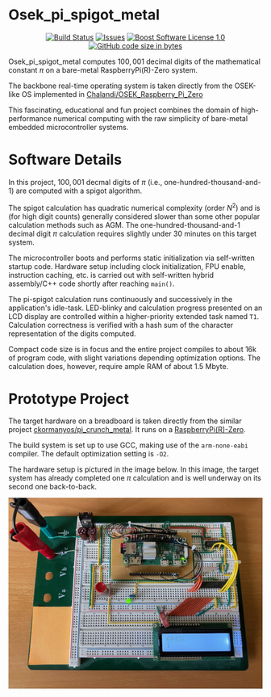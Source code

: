 Osek_pi_spigot_metal
==================

<p align="center">
    <a href="https://github.com/ckormanyos/Osek_pi_spigot_metal/actions">
        <img src="https://github.com/ckormanyos/Osek_pi_spigot_metal/actions/workflows/Osek_pi_spigot_metal.yml/badge.svg" alt="Build Status"></a>
    <a href="https://github.com/ckormanyos/Osek_pi_spigot_metal/issues?q=is%3Aissue+is%3Aopen+sort%3Aupdated-desc">
        <img src="https://custom-icon-badges.herokuapp.com/github/issues-raw/ckormanyos/Osek_pi_spigot_metal?logo=github" alt="Issues" /></a>
    <a href="https://github.com/ckormanyos/Osek_pi_spigot_metal/blob/master/LICENSE_1_0.txt">
        <img src="https://img.shields.io/badge/license-BSL%201.0-blue.svg" alt="Boost Software License 1.0"></a>
    <a href="https://github.com/ckormanyos/Osek_pi_spigot_metal">
        <img src="https://img.shields.io/github/languages/code-size/ckormanyos/Osek_pi_spigot_metal" alt="GitHub code size in bytes" /></a>
</p>

Osek_pi_spigot_metal computes $100,001$ decimal digits
of the mathematical constant $\pi$ on a bare-metal RaspberryPi(R)-Zero system.

The backbone real-time operating system is taken directly
from the OSEK-like OS implemented in
[Chalandi/OSEK_Raspberry_Pi_Zero](https://github.com/Chalandi/OSEK_Raspberry_Pi_Zero)

This fascinating, educational and fun project combines the domain
of high-performance numerical computing with the raw simplicity of
bare-metal embedded microcontroller systems.

# Software Details

In this project, $100,001$ decmal digits of $\pi$ (i.e., one-hundred-thousand-and-1)
are computed with a spigot algorithm.

The spigot calculation has quadratic numerical complexity (order $N^2$)
and is (for high digit counts) generally considered slower
than some other popular calculation methods such as AGM.
The one-hundred-thousand-and-1 decimal digit $\pi$ calculation
requires slightly under 30 minutes on this target system.

The microcontroller boots and performs static initialization via self-written
startup code. Hardware setup including clock initialization,
FPU enable, instruction caching, etc. is carried out with self-written
hybrid assembly/C++ code shortly after reaching `main()`.

The pi-spigot calculation runs continuously and successively in the
application's idle-task. LED-blinky and calculation progress
presented on an LCD display are controlled within a higher-priority
extended task named `T1`. Calculation correctness is verified with
a hash sum of the character representation of the digits computed.

Compact code size is in focus and the entire project compiles to about 16k
of program code, with slight variations depending optimization options.
The calculation does, however, require ample RAM of about 1.5 Mbyte.

# Prototype Project

The target hardware on a breadboard is taken directly
from the similar project
[ckormanyos/pi_crunch_metal](https://github.com/ckormanyos/pi-crunch-metal).
It runs on a
[RaspberryPi(R)-Zero](https://www.raspberrypi.org/products/raspberry-pi-zero).

The build system is set up to use GCC, making use of the `arm-none-eabi`
compiler. The default optimization setting is `-O2`.

The hardware setup is pictured in the image below.
In this image, the target system has already completed
one $\pi$ calculation and is well underway on its
second one back-to-back.

![](./images/Osek_pi_spigot_metal.jpg)
